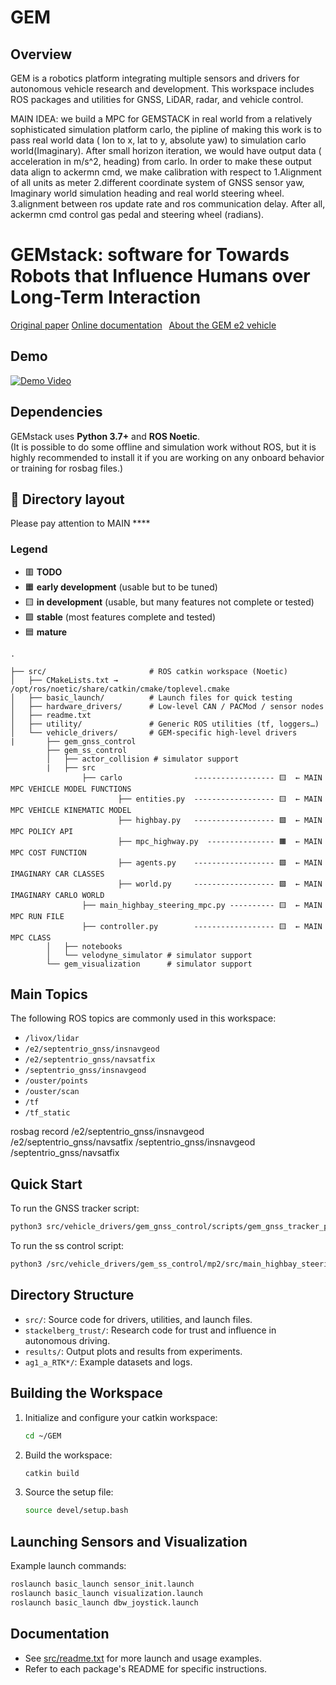 # GEM

## Overview

GEM is a robotics platform integrating multiple sensors and drivers for autonomous vehicle research and development. This workspace includes ROS packages and utilities for GNSS, LiDAR, radar, and vehicle control.

MAIN IDEA: we build a MPC for GEMSTACK in real world from a relatively sophisticated simulation platform carlo, the pipline of making this work is to pass real world data ( lon to x, lat to y, absolute yaw) to simulation carlo world(Imaginary). After small horizon iteration, we would have output data ( acceleration in m/s^2, heading) from carlo. In order to make these output data align to ackermn cmd, we make calibration with respect to 
        1.Alignment of all units as meter
        2.different coordinate system of GNSS sensor yaw, Imaginary world simulation heading and real world steering wheel.  
        3.alignment between ros update rate and ros communication delay.
After all, ackermn cmd control gas pedal and steering wheel (radians).

# GEMstack: software for Towards Robots that Influence Humans over Long-Term Interaction

[Original paper](https://ieeexplore.ieee.org/abstract/document/10160321)
[Online documentation](https://gemstack.readthedocs.org) 
[About the GEM e2 vehicle](https://publish.illinois.edu/robotics-autonomy-resources/gem/)

## Demo
[![Demo Video](https://img.youtube.com/vi/ePmhrkKGKno/0.jpg)](https://www.youtube.com/watch?v=ePmhrkKGKno)

## Dependencies
GEMstack uses **Python 3.7+** and **ROS Noetic**.  
(It is possible to do some offline and simulation work without ROS, but it is highly recommended to install it if you are working on any onboard behavior or training for rosbag files.)


## 📂 Directory layout
Please pay attention to MAIN ****
### Legend

- 🟥 **TODO**
- 🟧 **early development** (usable but to be tuned)
- 🟨 **in development** (usable, but many features not complete or tested)
- 🟩 **stable** (most features complete and tested)
- 🟦 **mature**

```text
.

├── src/                       # ROS catkin workspace (Noetic)
│   ├── CMakeLists.txt → /opt/ros/noetic/share/catkin/cmake/toplevel.cmake
│   ├── basic_launch/          # Launch files for quick testing
│   ├── hardware_drivers/      # Low-level CAN / PACMod / sensor nodes
│   ├── readme.txt
│   ├── utility/               # Generic ROS utilities (tf, loggers…)
│   └── vehicle_drivers/       # GEM-specific high-level drivers
|       ├── gem_gnss_control
        ├── gem_ss_control
        │   ├── actor_collision # simulator support
        |   ├── src
                ├── carlo                ------------------ 🟨  ← MAIN MPC VEHICLE MODEL FUNCTIONS
                        ├── entities.py  ------------------ 🟨  ← MAIN MPC VEHICLE KINEMATIC MODEL
                        ├── highbay.py   ------------------ 🟩  ← MAIN MPC POLICY API
                        ├── mpc_highway.py  --------------- 🟧  ← MAIN MPC COST FUNCTION
                        ├── agents.py    ------------------ 🟩  ← MAIN IMAGINARY CAR CLASSES
                        ├── world.py     ------------------ 🟩  ← MAIN IMAGINARY CARLO WORLD
                ├── main_highbay_steering_mpc.py ---------- 🟨  ← MAIN MPC RUN FILE
                ├── controller.py        ------------------ 🟨  ← MAIN MPC CLASS
        │   ├── notebooks
        │   └── velodyne_simulator # simulator support
        └── gem_visualization      # simulator support
```
## Main Topics
The following ROS topics are commonly used in this workspace:
- `/livox/lidar`
- `/e2/septentrio_gnss/insnavgeod`
- `/e2/septentrio_gnss/navsatfix`
- `/septentrio_gnss/insnavgeod`
- `/ouster/points`
- `/ouster/scan`
- `/tf`
- `/tf_static`

 rosbag record /e2/septentrio_gnss/insnavgeod /e2/septentrio_gnss/navsatfix /septentrio_gnss/insnavgeod /septentrio_gnss/navsatfix

## Quick Start

To run the GNSS tracker script:
```sh
python3 src/vehicle_drivers/gem_gnss_control/scripts/gem_gnss_tracker_pp.py
```

To run the ss control script:
```sh
python3 /src/vehicle_drivers/gem_ss_control/mp2/src/main_highbay_steering_mpc.py
```

## Directory Structure

- `src/`: Source code for drivers, utilities, and launch files.
- `stackelberg_trust/`: Research code for trust and influence in autonomous driving.
- `results/`: Output plots and results from experiments.
- `ag1_a_RTK*/`: Example datasets and logs.

## Building the Workspace

1. Initialize and configure your catkin workspace:
    ```sh
    cd ~/GEM
    ```
2. Build the workspace:
    ```sh
    catkin build
    ```
3. Source the setup file:
    ```sh
    source devel/setup.bash
    ```

## Launching Sensors and Visualization

Example launch commands:
```sh
roslaunch basic_launch sensor_init.launch
roslaunch basic_launch visualization.launch
roslaunch basic_launch dbw_joystick.launch
```

## Documentation

- See [src/readme.txt](src/readme.txt) for more launch and usage examples.
- Refer to each package's README for specific instructions.



